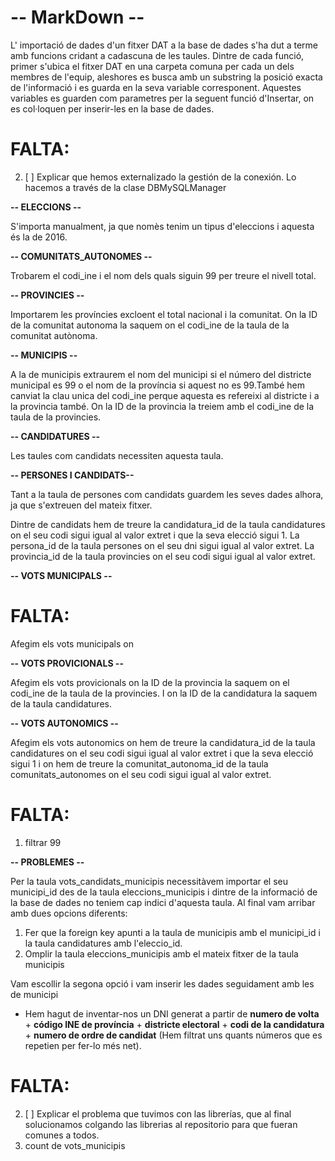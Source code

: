 # **-- MarkDown --**

L' importació de dades d'un fitxer DAT a la base de dades s'ha dut a terme amb funcions cridant a cadascuna de les taules.
Dintre de cada funció, primer s'ubica el fitxer DAT en una carpeta comuna per cada un dels membres de l'equip, aleshores es busca amb un substring la posició exacta de l'informació i es guarda en la seva variable corresponent.
Aquestes variables es guarden com parametres per la seguent funció d'Insertar, on es col·loquen per inserir-les en la base de dades.
# FALTA:
2. [ ] Explicar que hemos externalizado la gestión de la conexión. Lo hacemos a través de la clase DBMySQLManager


 **-- ELECCIONS --**

S'importa manualment, ja que nomès tenim un tipus d'eleccions i aquesta és la de 2016.

**-- COMUNITATS_AUTONOMES --**

Trobarem el codi_ine i el nom dels quals siguin 99 per treure el nivell total.

**-- PROVINCIES --**

Importarem les províncies excloent el total nacional i la comunitat. On la ID de la comunitat autonoma 
la saquem on el codi_ine de la taula de la comunitat autònoma.

**-- MUNICIPIS --**

A la de municipis extraurem el nom del municipi si el número del districte municipal es 99 o el nom de la província si aquest no es 99.També hem canviat la clau unica del codi_ine perque 
aquesta es refereixi al districte i a la provincia també.
On la ID de la provincia la treiem amb el codi_ine de la taula de la provincies.

**-- CANDIDATURES --**

Les taules com candidats necessiten aquesta taula.

**-- PERSONES I CANDIDATS--**

Tant a la taula de persones com candidats guardem les seves dades alhora, ja que s'extreuen del mateix fitxer.

Dintre de candidats hem de treure la candidatura_id de la taula candidatures on el seu codi sigui igual al valor
extret i que la seva elecció sigui 1.
La persona_id de la taula persones on el seu dni sigui igual al valor
extret.
La provincia_id de la taula provincies on el seu codi sigui igual al valor
extret.

**-- VOTS MUNICIPALS --**
# FALTA:
Afegim els vots municipals on 

**-- VOTS PROVICIONALS  --**

Afegim els vots provicionals on la ID de la provincia la saquem on el codi_ine de la taula de la provincies.
I on la ID de la candidatura la saquem de la taula candidatures.

**-- VOTS AUTONOMICS --**

Afegim els vots autonomics on hem de treure la candidatura_id de la taula candidatures on el seu codi sigui igual al valor
extret i que la seva elecció sigui 1 i on hem de treure la comunitat_autonoma_id de la taula comunitats_autonomes on el seu codi sigui igual al valor
extret.
# FALTA:

1. filtrar 99

**-- PROBLEMES --**

Per la taula vots_candidats_municipis necessitàvem importar el seu municipi_id des de la taula eleccions_municipis 
i dintre de la informació de la base de dades no teniem cap indici d'aquesta taula.
Al final vam arribar amb dues opcions diferents:

1. Fer que la foreign key apunti a la taula de municipis amb el municipi_id i la taula candidatures amb l'eleccio_id.
2. Omplir la taula eleccions_municipis amb el mateix fitxer de la taula municipis

Vam escollir la segona opció i vam inserir les dades seguidament amb les de municipi

- Hem hagut de inventar-nos un DNI generat a partir de **numero de volta** + **código INE de província** + **districte electoral** + **codi de la candidatura** + **numero de ordre de candidat** (Hem filtrat uns quants números que es repetien per fer-lo més net).



# FALTA:
2. [ ] Explicar el problema que tuvimos con las librerías, que al final solucionamos colgando las librerias al repositorio para que fueran comunes a todos. 
3. count de vots_municipis
